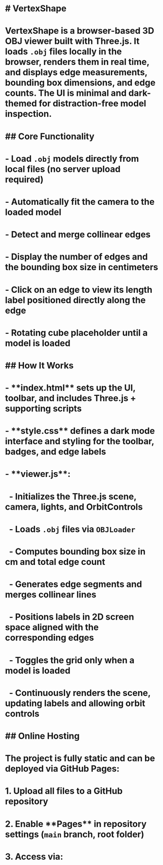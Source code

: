 # \# VertexShape

# 

# VertexShape is a browser-based 3D OBJ viewer built with Three.js. It loads `.obj` files locally in the browser, renders them in real time, and displays edge measurements, bounding box dimensions, and edge counts. The UI is minimal and dark-themed for distraction-free model inspection.

# 

# \## Core Functionality

# \- Load `.obj` models directly from local files (no server upload required)

# \- Automatically fit the camera to the loaded model

# \- Detect and merge collinear edges

# \- Display the number of edges and the bounding box size in centimeters

# \- Click on an edge to view its length label positioned directly along the edge

# \- Rotating cube placeholder until a model is loaded

# 

# \## How It Works

# \- \*\*index.html\*\* sets up the UI, toolbar, and includes Three.js + supporting scripts

# \- \*\*style.css\*\* defines a dark mode interface and styling for the toolbar, badges, and edge labels

# \- \*\*viewer.js\*\*:

# &nbsp; - Initializes the Three.js scene, camera, lights, and OrbitControls

# &nbsp; - Loads `.obj` files via `OBJLoader`

# &nbsp; - Computes bounding box size in cm and total edge count

# &nbsp; - Generates edge segments and merges collinear lines

# &nbsp; - Positions labels in 2D screen space aligned with the corresponding edges

# &nbsp; - Toggles the grid only when a model is loaded

# &nbsp; - Continuously renders the scene, updating labels and allowing orbit controls

# 

# \## Online Hosting

# The project is fully static and can be deployed via GitHub Pages:

# 1\. Upload all files to a GitHub repository

# 2\. Enable \*\*Pages\*\* in repository settings (`main` branch, root folder)

# 3\. Access via:

# 

